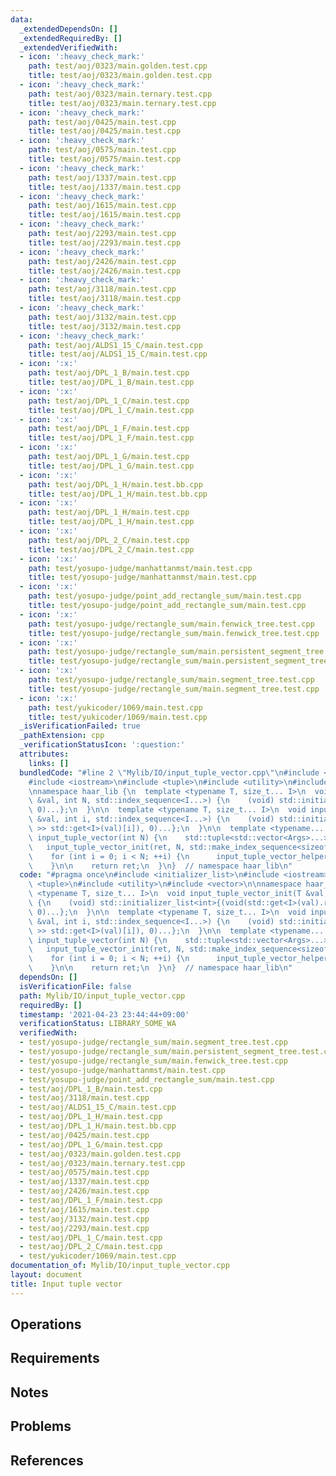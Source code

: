 ```yaml
---
data:
  _extendedDependsOn: []
  _extendedRequiredBy: []
  _extendedVerifiedWith:
  - icon: ':heavy_check_mark:'
    path: test/aoj/0323/main.golden.test.cpp
    title: test/aoj/0323/main.golden.test.cpp
  - icon: ':heavy_check_mark:'
    path: test/aoj/0323/main.ternary.test.cpp
    title: test/aoj/0323/main.ternary.test.cpp
  - icon: ':heavy_check_mark:'
    path: test/aoj/0425/main.test.cpp
    title: test/aoj/0425/main.test.cpp
  - icon: ':heavy_check_mark:'
    path: test/aoj/0575/main.test.cpp
    title: test/aoj/0575/main.test.cpp
  - icon: ':heavy_check_mark:'
    path: test/aoj/1337/main.test.cpp
    title: test/aoj/1337/main.test.cpp
  - icon: ':heavy_check_mark:'
    path: test/aoj/1615/main.test.cpp
    title: test/aoj/1615/main.test.cpp
  - icon: ':heavy_check_mark:'
    path: test/aoj/2293/main.test.cpp
    title: test/aoj/2293/main.test.cpp
  - icon: ':heavy_check_mark:'
    path: test/aoj/2426/main.test.cpp
    title: test/aoj/2426/main.test.cpp
  - icon: ':heavy_check_mark:'
    path: test/aoj/3118/main.test.cpp
    title: test/aoj/3118/main.test.cpp
  - icon: ':heavy_check_mark:'
    path: test/aoj/3132/main.test.cpp
    title: test/aoj/3132/main.test.cpp
  - icon: ':heavy_check_mark:'
    path: test/aoj/ALDS1_15_C/main.test.cpp
    title: test/aoj/ALDS1_15_C/main.test.cpp
  - icon: ':x:'
    path: test/aoj/DPL_1_B/main.test.cpp
    title: test/aoj/DPL_1_B/main.test.cpp
  - icon: ':x:'
    path: test/aoj/DPL_1_C/main.test.cpp
    title: test/aoj/DPL_1_C/main.test.cpp
  - icon: ':x:'
    path: test/aoj/DPL_1_F/main.test.cpp
    title: test/aoj/DPL_1_F/main.test.cpp
  - icon: ':x:'
    path: test/aoj/DPL_1_G/main.test.cpp
    title: test/aoj/DPL_1_G/main.test.cpp
  - icon: ':x:'
    path: test/aoj/DPL_1_H/main.test.bb.cpp
    title: test/aoj/DPL_1_H/main.test.bb.cpp
  - icon: ':x:'
    path: test/aoj/DPL_1_H/main.test.cpp
    title: test/aoj/DPL_1_H/main.test.cpp
  - icon: ':x:'
    path: test/aoj/DPL_2_C/main.test.cpp
    title: test/aoj/DPL_2_C/main.test.cpp
  - icon: ':x:'
    path: test/yosupo-judge/manhattanmst/main.test.cpp
    title: test/yosupo-judge/manhattanmst/main.test.cpp
  - icon: ':x:'
    path: test/yosupo-judge/point_add_rectangle_sum/main.test.cpp
    title: test/yosupo-judge/point_add_rectangle_sum/main.test.cpp
  - icon: ':x:'
    path: test/yosupo-judge/rectangle_sum/main.fenwick_tree.test.cpp
    title: test/yosupo-judge/rectangle_sum/main.fenwick_tree.test.cpp
  - icon: ':x:'
    path: test/yosupo-judge/rectangle_sum/main.persistent_segment_tree.test.cpp
    title: test/yosupo-judge/rectangle_sum/main.persistent_segment_tree.test.cpp
  - icon: ':x:'
    path: test/yosupo-judge/rectangle_sum/main.segment_tree.test.cpp
    title: test/yosupo-judge/rectangle_sum/main.segment_tree.test.cpp
  - icon: ':x:'
    path: test/yukicoder/1069/main.test.cpp
    title: test/yukicoder/1069/main.test.cpp
  _isVerificationFailed: true
  _pathExtension: cpp
  _verificationStatusIcon: ':question:'
  attributes:
    links: []
  bundledCode: "#line 2 \"Mylib/IO/input_tuple_vector.cpp\"\n#include <initializer_list>\n\
    #include <iostream>\n#include <tuple>\n#include <utility>\n#include <vector>\n\
    \nnamespace haar_lib {\n  template <typename T, size_t... I>\n  void input_tuple_vector_init(T\
    \ &val, int N, std::index_sequence<I...>) {\n    (void) std::initializer_list<int>{(void(std::get<I>(val).resize(N)),\
    \ 0)...};\n  }\n\n  template <typename T, size_t... I>\n  void input_tuple_vector_helper(T\
    \ &val, int i, std::index_sequence<I...>) {\n    (void) std::initializer_list<int>{(void(std::cin\
    \ >> std::get<I>(val)[i]), 0)...};\n  }\n\n  template <typename... Args>\n  auto\
    \ input_tuple_vector(int N) {\n    std::tuple<std::vector<Args>...> ret;\n\n \
    \   input_tuple_vector_init(ret, N, std::make_index_sequence<sizeof...(Args)>());\n\
    \    for (int i = 0; i < N; ++i) {\n      input_tuple_vector_helper(ret, i, std::make_index_sequence<sizeof...(Args)>());\n\
    \    }\n\n    return ret;\n  }\n}  // namespace haar_lib\n"
  code: "#pragma once\n#include <initializer_list>\n#include <iostream>\n#include\
    \ <tuple>\n#include <utility>\n#include <vector>\n\nnamespace haar_lib {\n  template\
    \ <typename T, size_t... I>\n  void input_tuple_vector_init(T &val, int N, std::index_sequence<I...>)\
    \ {\n    (void) std::initializer_list<int>{(void(std::get<I>(val).resize(N)),\
    \ 0)...};\n  }\n\n  template <typename T, size_t... I>\n  void input_tuple_vector_helper(T\
    \ &val, int i, std::index_sequence<I...>) {\n    (void) std::initializer_list<int>{(void(std::cin\
    \ >> std::get<I>(val)[i]), 0)...};\n  }\n\n  template <typename... Args>\n  auto\
    \ input_tuple_vector(int N) {\n    std::tuple<std::vector<Args>...> ret;\n\n \
    \   input_tuple_vector_init(ret, N, std::make_index_sequence<sizeof...(Args)>());\n\
    \    for (int i = 0; i < N; ++i) {\n      input_tuple_vector_helper(ret, i, std::make_index_sequence<sizeof...(Args)>());\n\
    \    }\n\n    return ret;\n  }\n}  // namespace haar_lib\n"
  dependsOn: []
  isVerificationFile: false
  path: Mylib/IO/input_tuple_vector.cpp
  requiredBy: []
  timestamp: '2021-04-23 23:44:44+09:00'
  verificationStatus: LIBRARY_SOME_WA
  verifiedWith:
  - test/yosupo-judge/rectangle_sum/main.segment_tree.test.cpp
  - test/yosupo-judge/rectangle_sum/main.persistent_segment_tree.test.cpp
  - test/yosupo-judge/rectangle_sum/main.fenwick_tree.test.cpp
  - test/yosupo-judge/manhattanmst/main.test.cpp
  - test/yosupo-judge/point_add_rectangle_sum/main.test.cpp
  - test/aoj/DPL_1_B/main.test.cpp
  - test/aoj/3118/main.test.cpp
  - test/aoj/ALDS1_15_C/main.test.cpp
  - test/aoj/DPL_1_H/main.test.cpp
  - test/aoj/DPL_1_H/main.test.bb.cpp
  - test/aoj/0425/main.test.cpp
  - test/aoj/DPL_1_G/main.test.cpp
  - test/aoj/0323/main.golden.test.cpp
  - test/aoj/0323/main.ternary.test.cpp
  - test/aoj/0575/main.test.cpp
  - test/aoj/1337/main.test.cpp
  - test/aoj/2426/main.test.cpp
  - test/aoj/DPL_1_F/main.test.cpp
  - test/aoj/1615/main.test.cpp
  - test/aoj/3132/main.test.cpp
  - test/aoj/2293/main.test.cpp
  - test/aoj/DPL_1_C/main.test.cpp
  - test/aoj/DPL_2_C/main.test.cpp
  - test/yukicoder/1069/main.test.cpp
documentation_of: Mylib/IO/input_tuple_vector.cpp
layout: document
title: Input tuple vector
---
```


## Operations

## Requirements

## Notes

## Problems

## References
